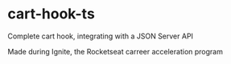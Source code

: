 # cart-hook-ts

Complete cart hook, integrating with a JSON Server API

Made during Ignite, the Rocketseat carreer acceleration program

